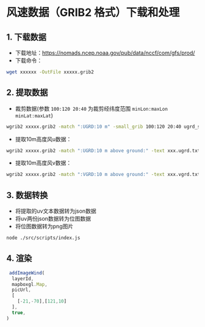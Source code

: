 # 风速数据（GRIB2 格式）下载和处理

## 1. 下载数据

* 下载地址：https://nomads.ncep.noaa.gov/pub/data/nccf/com/gfs/prod/
* 下载命令：

```bash
wget xxxxxx -OutFile xxxxx.grib2
```

## 2. 提取数据

* 裁剪数据(参数 `100:120 20:40` 为裁剪经纬度范围 `minLon:maxLon minLat:maxLat`)

```bash
wgrib2 xxxxx.grib2 -match ":UGRD:10 m" -small_grib 100:120 20:40 ugrd_subset.grb2
```

* 提取10m高度风u数据：

```bash
wgrib2 xxxxx.grib2 -match ":UGRD:10 m above ground:" -text xxx.ugrd.txt
```

* 提取10m高度风v数据：

```bash
wgrib2 xxxxx.grib2 -match ":VGRD:10 m above ground:" -text xxx.vgrd.txt
```

## 3. 数据转换

* 将提取的uv文本数据转为json数据
* 将uv两份json数据转为位图数据
* 将位图数据转为png图片

```bash
node ./src/scripts/index.js
```

## 4. 渲染
```js
 addImageWind(
  layerId,
  mapboxgl.Map,
  picUrl,
  [
    [-21,-70],[121,10]
  ],
  true,
)
```